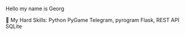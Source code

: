 Hello my name is  Georg

 🔧 My Hard Skills:
Python
PyGame
Telegram, pyrogram
Flask, REST API
SQLite
